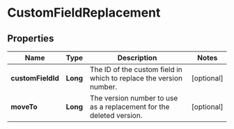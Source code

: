# CustomFieldReplacement

## Properties
Name | Type | Description | Notes
------------ | ------------- | ------------- | -------------
**customFieldId** | **Long** | The ID of the custom field in which to replace the version number. |  [optional]
**moveTo** | **Long** | The version number to use as a replacement for the deleted version. |  [optional]

